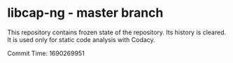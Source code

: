 # libcap-ng - master branch

This repository contains frozen state of the repository.
Its history is cleared. It is used only for static code
analysis with Codacy.

Commit Time: 1690269951